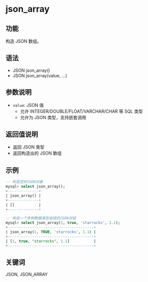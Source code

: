 # json_array

## 功能

构造 JSON 数组。

## 语法

- JSON json_array()
- JSON json_array(value, ...)

## 参数说明

- `value`: JSON 值
  - 允许 INTEGER/DOUBLE/FLOAT/VARCHAR/CHAR 等 SQL 类型
  - 允许为 JSON 类型，支持嵌套调用

## 返回值说明

- 返回 JSON 类型
- 返回构造出的 JSON 数组

## 示例

```sql
-- 构造空的JSON对象
mysql> select json_array();
+--------------+
| json_array() |
+--------------+
| []           |
+--------------+

-- 构造一个多种数据类型组成的JSON对组
mysql> select json_array(1, true, 'starrocks', 1.1);
+---------------------------------------+
| json_array(1, TRUE, 'starrocks', 1.1) |
+---------------------------------------+
| [1, true, "starrocks", 1.1]           |
+---------------------------------------+
```

## 关键词

JSON, JSON_ARRAY
